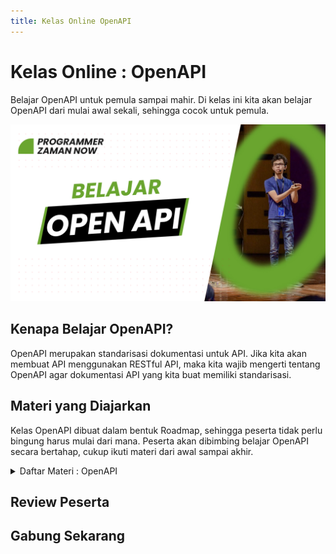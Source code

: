 ```yaml
---
title: Kelas Online OpenAPI
---
```


# Kelas Online : OpenAPI

Belajar OpenAPI untuk pemula sampai mahir. Di kelas ini kita akan belajar OpenAPI dari mulai awal sekali, sehingga cocok untuk pemula.

![OpenAPI](/img/kelas-online/big/openapi.jpg)

## Kenapa Belajar OpenAPI?

OpenAPI merupakan standarisasi dokumentasi untuk API. Jika kita akan membuat API menggunakan RESTful API, maka kita wajib
mengerti tentang OpenAPI agar dokumentasi API yang kita buat memiliki standarisasi.

## Materi yang Diajarkan

Kelas OpenAPI dibuat dalam bentuk Roadmap, sehingga peserta tidak perlu bingung harus mulai dari mana.
Peserta akan dibimbing belajar OpenAPI secara bertahap, cukup ikuti materi dari awal sampai akhir.

<details>
<summary>Daftar Materi : OpenAPI</summary>

```text
00:00:00 - Pendahuluan
00:01:48 - Pengenalan OpenAPI
00:08:24 - Tipe Data
00:12:18 - Document
00:17:00 - Info
00:21:08 - Server
00:26:29 - External Documentation
00:28:09 - Path
00:33:00 - Operation
00:37:54 - Parameter
00:44:04 - Schema
00:53:05 - Request Body
00:57:22 - Object Schema
01:02:39 - Array Schema
01:05:40 - Example
01:13:19 - Response Body
01:25:16 - Tag
01:27:52 - Component
01:33:21 - Reference
01:41:19 - Security
01:48:50 - Code Generator
01:53:23 - Penutup
```

</details>

## Review Peserta

## Gabung Sekarang
